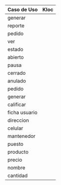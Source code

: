 Caso de Uso | Kloc
----------- | ------------
generar     |  
reporte     | 
pedido      | 
ver         |
estado      |
abierto     |
pausa       |
cerrado     |
anulado     |
pedido      |
generar     |
calificar   |
ficha usuario | 
direccion   |
celular     |
mantenedor  |
puesto      |
producto    |
precio      |
nombre      |
cantidad    |

